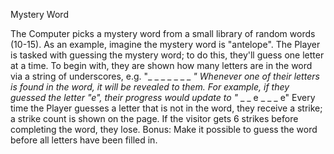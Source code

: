 Mystery Word

The Computer picks a mystery word from a small library of random words (10-15). As an example, imagine the mystery word is "antelope".
The Player is tasked with guessing the mystery word; to do this, they'll guess one letter at a time. To begin with, they are shown how many letters are in the word via a string of underscores, e.g. "_ _ _ _ _ _ _ _"
Whenever one of their letters is found in the word, it will be revealed to them. For example, if they guessed the letter "e", their progress would update to "_ _ _ e _ _ _ e"
Every time the Player guesses a letter that is not in the word, they receive a strike; a strike count is shown on the page.
If the visitor gets 6 strikes before completing the word, they lose. 
Bonus: 
Make it possible to guess the word before all letters have been filled in.